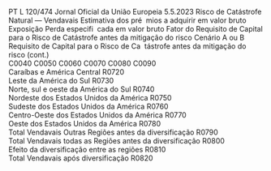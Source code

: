 PT  L 120/474 Jornal Oficial da União Europeia 5.5.2023
 Risco de Catástrofe Natural — Vendavais  Estimativa dos pré ­
mios a adquirir em 
valor bruto  Exposição  Perda especifi ­
cada em valor 
bruto  Fator do Requisito 
de Capital para o 
Risco de Catástrofe 
antes da mitigação 
do risco  Cenário A ou 
B Requisito de Capital 
para o Risco de Ca ­
tástrofe antes da 
mitigação do risco  (cont.)  
C0040  C0050  C0060  C0070  C0080  C0090  
Caraíbas e América Central  R0720  
Leste da América do Sul  R0730  
Norte, sul e oeste da América do Sul  R0740  
Nordeste dos Estados Unidos da América  R0750  
Sudeste dos Estados Unidos da América  R0760  
Centro-Oeste dos Estados Unidos da América  R0770  
Oeste dos Estados Unidos da América  R0780  
Total Vendavais Outras Regiões antes da 
diversificação  R0790  
Total Vendavais todas as Regiões antes da 
diversificação  R0800  
Efeito da diversificação entre as regiões  R0810  
Total Vendavais após diversificação  R0820